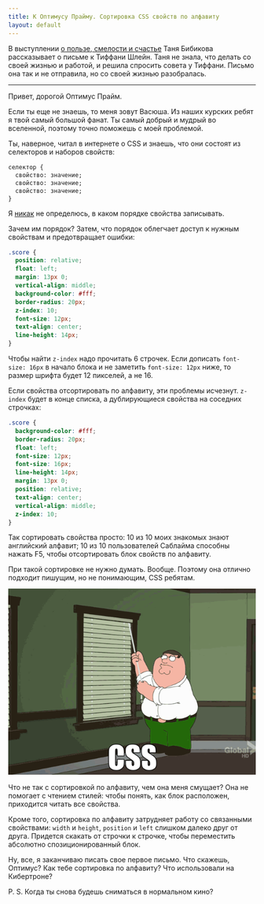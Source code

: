 ```yaml
---
title: К Оптимусу Прайму. Сортировка CSS свойств по алфавиту
layout: default
---
```


В выступлении [о пользе, смелости и счастье](http://www.youtube.com/watch?v=wS0IGsEzqcE) Таня Бибикова рассказывает о письме к Тиффани Шлейн. Таня не знала, что делать со своей жизнью и работой, и решила спросить совета у Тиффани. Письмо она так и не отправила, но со своей жизнью разобралась.

-------------------------------------------

Привет, дорогой Оптимус Прайм.

Если ты еще не знаешь, то меня зовут Васюша. Из наших курских ребят я твой самый большой фанат. Ты самый добрый и мудрый во вселенной, поэтому точно поможешь с моей проблемой.

Ты, наверное, читал в интернете о CSS и знаешь, что они состоят из селекторов и наборов свойств:

```
селектор {
  свойство: значение;
  свойство: значение;
  свойство: значение;
}
```

Я [никак](http://www.youtube.com/watch?v=wgvb2yWM6YY) не определюсь, в каком порядке свойства записывать.

Зачем им порядок? Затем, что порядок облегчает доступ к нужным свойствам и предотвращает ошибки:

```css
.score {
  position: relative;
  float: left;
  margin: 13px 0;
  vertical-align: middle;
  background-color: #fff;
  border-radius: 20px;
  z-index: 10;
  font-size: 12px;
  text-align: center;
  line-height: 14px;
}
```

Чтобы найти `z-index` надо прочитать 6 строчек. Если дописать `font-size: 16px` в начало блока и не заметить `font-size: 12px` ниже, то размер шрифта будет 12 пикселей, а не 16.

Если свойства отсортировать по алфавиту, эти проблемы исчезнут. `z-index` будет в конце списка, а дублирующиеся свойства на соседних строчках:

```css
.score {
  background-color: #fff;
  border-radius: 20px;
  float: left;
  font-size: 12px;
  font-size: 16px;
  line-height: 14px;
  margin: 13px 0;
  position: relative;
  text-align: center;
  vertical-align: middle;
  z-index: 10;
}
```

Так сортировать свойства просто: 10 из 10 моих знакомых знают английский алфавит; 10 из 10 пользователей Саблайма способны нажать F5, чтобы отсортировать блок свойств по алфавиту.

При такой сортировке не нужно думать. Вообще. Поэтому она отлично подходит пишущим, но не понимающим, CSS ребятам.

<img class="img--break" src="/assets/css-window.gif" alt="" />

Что не так с сортировкой по алфавиту, чем она меня смущает? Она не помогает с чтением стилей: чтобы понять, как блок расположен, приходится читать все свойства.

Кроме того, сортировка по алфавиту затрудняет работу со связанными свойствами: `width` и `height`, `position` и `left` слишком далеко друг от друга. Придется скакать от строчки к строчке, чтобы переместить абсолютно спозиционированный блок.

Ну, все, я заканчиваю писать свое первое письмо. Что скажешь, Оптимус? Как тебе сортировка по алфавиту? Что использовали на Кибертроне?

P. S. Когда ты снова будешь сниматься в нормальном кино?
